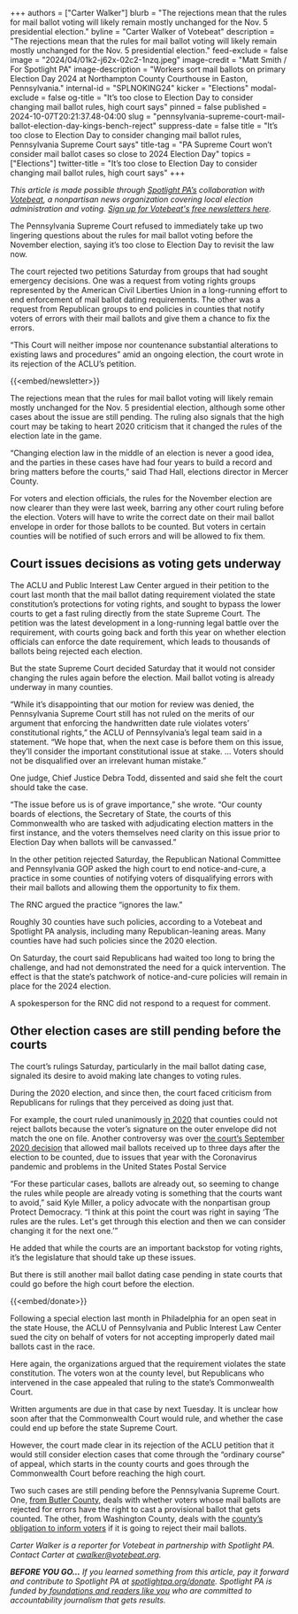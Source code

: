 +++
authors = ["Carter Walker"]
blurb = "The rejections mean that the rules for mail ballot voting will likely remain mostly unchanged for the Nov. 5 presidential election."
byline = "Carter Walker of Votebeat"
description = "The rejections mean that the rules for mail ballot voting will likely remain mostly unchanged for the Nov. 5 presidential election."
feed-exclude = false
image = "2024/04/01k2-j62x-02c2-1nzq.jpeg"
image-credit = "Matt Smith / For Spotlight PA"
image-description = "Workers sort mail ballots on primary Election Day 2024 at Northampton County Courthouse in Easton, Pennsylvania."
internal-id = "SPLNOKING24"
kicker = "Elections"
modal-exclude = false
og-title = "It’s too close to Election Day to consider changing mail ballot rules, high court says"
pinned = false
published = 2024-10-07T20:21:37.48-04:00
slug = "pennsylvania-supreme-court-mail-ballot-election-day-kings-bench-reject"
suppress-date = false
title = "It’s too close to Election Day to consider changing mail ballot rules, Pennsylvania Supreme Court says"
title-tag = "PA Supreme Court won’t consider mail ballot cases so close to 2024 Election Day"
topics = ["Elections"]
twitter-title = "It’s too close to Election Day to consider changing mail ballot rules, high court says"
+++

<em>This article is made possible through </em><a href="https://www.spotlightpa.org/"><em>Spotlight PA’s</em></a><em> collaboration with </em><a href="https://www.votebeat.org/"><em>Votebeat</em></a><em>, a nonpartisan news organization covering local election administration and voting. </em><a href="https://www.votebeat.org/newsletters/"><em>Sign up for Votebeat&#39;s free newsletters here</em></a><em>.</em>

The Pennsylvania Supreme Court refused to immediately take up two lingering questions about the rules for mail ballot voting before the November election, saying it’s too close to Election Day to revisit the law now.

The court rejected two petitions Saturday from groups that had sought emergency decisions. One was a request from voting rights groups represented by the American Civil Liberties Union in a long-running effort to end enforcement of mail ballot dating requirements. The other was a request from Republican groups to end policies in counties that notify voters of errors with their mail ballots and give them a chance to fix the errors.

“This Court will neither impose nor countenance substantial alterations to existing laws and procedures” amid an ongoing election, the court wrote in its rejection of the ACLU’s petition.

{{<embed/newsletter>}}

The rejections mean that the rules for mail ballot voting will likely remain mostly unchanged for the Nov. 5 presidential election, although some other cases about the issue are still pending. The ruling also signals that the high court may be taking to heart 2020 criticism that it changed the rules of the election late in the game.

“Changing election law in the middle of an election is never a good idea, and the parties in these cases have had four years to build a record and bring matters before the courts,” said Thad Hall, elections director in Mercer County.

For voters and election officials, the rules for the November election are now clearer than they were last week, barring any other court ruling before the election. Voters will have to write the correct date on their mail ballot envelope in order for those ballots to be counted. But voters in certain counties will be notified of such errors and will be allowed to fix them.

## Court issues decisions as voting gets underway

The ACLU and Public Interest Law Center argued in their petition to the court last month that the mail ballot dating requirement violated the state constitution’s protections for voting rights, and sought to bypass the lower courts to get a fast ruling directly from the state Supreme Court. The petition was the latest development in a long-running legal battle over the requirement, with courts going back and forth this year on whether election officials can enforce the date requirement, which leads to thousands of ballots being rejected each election.

But the state Supreme Court decided Saturday that it would not consider changing the rules again before the election. Mail ballot voting is already underway in many counties.

“While it’s disappointing that our motion for review was denied, the Pennsylvania Supreme Court still has not ruled on the merits of our argument that enforcing the handwritten date rule violates voters’ constitutional rights,” the ACLU of Pennsylvania’s legal team said in a statement. “We hope that, when the next case is before them on this issue, they’ll consider the important constitutional issue at stake. … Voters should not be disqualified over an irrelevant human mistake.”

One judge, Chief Justice Debra Todd, dissented and said she felt the court should take the case.

“The issue before us is of grave importance,” she wrote. “Our county boards of elections, the Secretary of State, the courts of this Commonwealth who are tasked with adjudicating election matters in the first instance, and the voters themselves need clarity on this issue prior to Election Day when ballots will be canvassed.”

In the other petition rejected Saturday, the Republican National Committee and Pennsylvania GOP asked the high court to end notice-and-cure, a practice in some counties of notifying voters of disqualifying errors with their mail ballots and allowing them the opportunity to fix them.

The RNC argued the practice “ignores the law.”

Roughly 30 counties have such policies, according to a Votebeat and Spotlight PA analysis, including many Republican-leaning areas. Many counties have had such policies since the 2020 election.

On Saturday, the court said Republicans had waited too long to bring the challenge, and had not demonstrated the need for a quick intervention. The effect is that the state’s patchwork of notice-and-cure policies will remain in place for the 2024 election.

A spokesperson for the RNC did not respond to a request for comment. <strong></strong>

## Other election cases are still pending before the courts

The court’s rulings Saturday, particularly in the mail ballot dating case, signaled its desire to avoid making late changes to voting rules.

During the 2020 election, and since then, the court faced criticism from Republicans for rulings that they perceived as doing just that.

For example, the court ruled unanimously <a href="https://www.democracydocket.com/cases/pennsylvania-kings-bench-petition/">in 2020</a> that counties could not reject ballots because the voter’s signature on the outer envelope did not match the one on file. Another controversy was over <a href="https://apnews.com/article/election-2020-donald-trump-campaigns-pennsylvania-elections-62bb4957766f436e27ed7de52921aab3">the court’s September 2020 decision</a> that allowed mail ballots received up to three days after the election to be counted, due to issues that year with the Coronavirus pandemic and problems in the United States Postal Service

“For these particular cases, ballots are already out, so seeming to change the rules while people are already voting is something that the courts want to avoid,” said Kyle Miller, a policy advocate with the nonpartisan group Protect Democracy. “I think at this point the court was right in saying ‘The rules are the rules. Let&#39;s get through this election and then we can consider changing it for the next one.’”

He added that while the courts are an important backstop for voting rights, it’s the legislature that should take up these issues.

But there is still another mail ballot dating case pending in state courts that could go before the high court before the election.

{{<embed/donate>}}

Following a special election last month in Philadelphia for an open seat in the state House, the ACLU of Pennsylvania and Public Interest Law Center sued the city on behalf of voters for not accepting improperly dated mail ballots cast in the race.

Here again, the organizations argued that the requirement violates the state constitution. The voters won at the county level, but Republicans who intervened in the case appealed that ruling to the state’s Commonwealth Court.

Written arguments are due in that case by next Tuesday. It is unclear how soon after that the Commonwealth Court would rule, and whether the case could end up before the state Supreme Court.

However, the court made clear in its rejection of the ACLU petition that it would still consider election cases that come through the “ordinary course” of appeal, which starts in the county courts and goes through the Commonwealth Court before reaching the high court.

Two such cases are still pending before the Pennsylvania Supreme Court. One, <a href="https://www.votebeat.org/pennsylvania/2024/09/06/pennsylvania-court-favors-voting-rights-groups-in-butler-county-case-over-provisional-ballots/">from Butler County</a>, deals with whether voters whose mail ballots are rejected for errors have the right to cast a provisional ballot that gets counted. The other, from Washington County, deals with the <a href="https://www.votebeat.org/pennsylvania/2024/09/24/mail-ballot-notice-cure-lawsuit-commonwealth-court-washington-county-aclu/">county’s obligation to inform voters</a> if it is going to reject their mail ballots.

<em>Carter Walker is a reporter for Votebeat in partnership with Spotlight PA. Contact Carter at </em><a href="mailto:cwalker@votebeat.org"><em>cwalker@votebeat.org</em></a><em>.</em>

<strong><em>BEFORE YOU GO…</em></strong><em> If you learned something from this article, pay it forward and contribute to Spotlight PA at </em><a href="https://www.spotlightpa.org/donate"><em>spotlightpa.org/donate</em></a><em>. Spotlight PA is funded by</em><a href="https://www.spotlightpa.org/support"><em> foundations and readers like you</em></a><em> who are committed to accountability journalism that gets results.</em>

